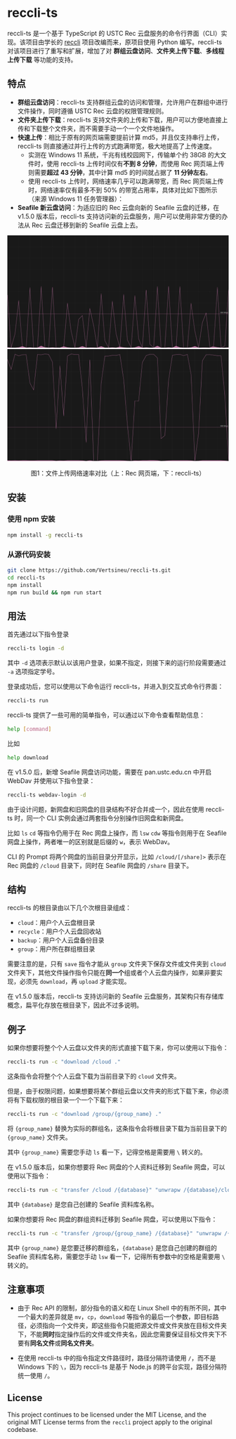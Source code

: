 # reccli-ts

reccli-ts 是一个基于 TypeScript 的 USTC Rec 云盘服务的命令行界面（CLI）实现。该项目由学长的 [reccli](https://github.com/taoky/reccli) 项目改编而来，原项目使用 Python 编写。reccli-ts 对该项目进行了重写和扩展，增加了对 **群组云盘访问**、**文件夹上传下载**、**多线程上传下载** 等功能的支持。

## 特点

- **群组云盘访问**：reccli-ts 支持群组云盘的访问和管理，允许用户在群组中进行文件操作，同时遵循 USTC Rec 云盘的权限管理规则。
- **文件夹上传下载**：reccli-ts 支持文件夹的上传和下载，用户可以方便地直接上传和下载整个文件夹，而不需要手动一个一个文件地操作。
- **快速上传**：相比于原有的网页端需要提前计算 md5，并且仅支持串行上传，reccli-ts 则直接通过并行上传的方式跑满带宽，极大地提高了上传速度。
  - 实测在 Windows 11 系统，千兆有线校园网下，传输单个约 38GB 的大文件时，使用 reccli-ts 上传时间仅有**不到 8 分钟**，而使用 Rec 网页端上传则需要**超过 43 分钟**，其中计算 md5 的时间就占据了 **11 分钟左右**。
  - 使用 reccli-ts 上传时，网络速率几乎可以跑满带宽，而 Rec 网页端上传时，网络速率仅有最多不到 50% 的带宽占用率，具体对比如下图所示（来源 Windows 11 任务管理器）：
- **Seafile 新云盘访问**：为适应旧的 Rec 云盘向新的 Seafile 云盘的迁移，在 v1.5.0 版本后，reccli-ts 支持访问新的云盘服务，用户可以使用非常方便的办法从 Rec 云盘迁移到新的 Seafile 云盘上去。

![优化前网络速率](docs/before.png)  
![优化后网络速率](docs/after.png)  
<p align="center">图1：文件上传网络速率对比（上：Rec 网页端，下：reccli-ts）</p>

## 安装

### 使用 npm 安装

```bash
npm install -g reccli-ts
```

### 从源代码安装

```bash
git clone https://github.com/Vertsineu/reccli-ts.git
cd reccli-ts
npm install
npm run build && npm run start
```

## 用法

首先通过以下指令登录

```bash
reccli-ts login -d
```

其中 `-d` 选项表示默认以该用户登录，如果不指定，则接下来的运行阶段需要通过 `-a` 选项指定学号。

登录成功后，您可以使用以下命令运行 reccli-ts，并进入到交互式命令行界面：

```bash
reccli-ts run
```

reccli-ts 提供了一些可用的简单指令，可以通过以下命令查看帮助信息：

```bash
help [command]
```

比如

```bash
help download
```

在 v1.5.0 后，新增 Seafile 网盘访问功能，需要在 pan.ustc.edu.cn 中开启 WebDav 并使用以下指令登录：

```bash
reccli-ts webdav-login -d
```

由于设计问题，新网盘和旧网盘的目录结构不好合并成一个，因此在使用 reccli-ts 时，同一个 CLI 实例会通过两套指令分别操作旧网盘和新网盘。

比如 `ls` `cd` 等指令仍用于在 Rec 网盘上操作，而 `lsw` `cdw` 等指令则用于在 Seafile 网盘上操作，两者唯一的区别就是后缀的 `w`，表示 WebDav。

CLI 的 Prompt 将两个网盘的当前目录分开显示，比如 `/cloud/[/share]>` 表示在 Rec 网盘的 `/cloud` 目录下，同时在 Seafile 网盘的 `/share` 目录下。

## 结构

reccli-ts 的根目录由以下几个次根目录组成：

- `cloud`：用户个人云盘根目录
- `recycle`：用户个人云盘回收站
- `backup`：用户个人云盘备份目录
- `group`：用户所在群组根目录

需要注意的是，只有 `save` 指令才能从 `group` 文件夹下保存文件或文件夹到 `cloud` 文件夹下，其他文件操作指令只能在**同一个**组或者个人云盘内操作，如果非要实现，必须先 `download`，再 `upload` 才能实现。

在 v1.5.0 版本后，reccli-ts 支持访问新的 Seafile 云盘服务，其架构只有存储库概念，扁平化存放在根目录下，因此不过多说明。

## 例子

如果你想要将整个个人云盘以文件夹的形式直接下载下来，你可以使用以下指令：

```bash
reccli-ts run -c "download /cloud ."
```

这条指令会将整个个人云盘下载为当前目录下的 `cloud` 文件夹。

但是，由于权限问题，如果想要将某个群组云盘以文件夹的形式下载下来，你必须将有下载权限的根目录一个一个下载下来：

```bash
reccli-ts run -c "download /group/{group_name} ."
```

将 `{group_name}` 替换为实际的群组名，这条指令会将根目录下载为当前目录下的 `{group_name}` 文件夹。

其中 `{group_name}` 需要您手动 `ls` 看一下，记得空格是需要用 `\` 转义的。

在 v1.5.0 版本后，如果你想要将 Rec 网盘的个人资料迁移到 Seafile 网盘，可以使用以下指令：

```bash
reccli-ts run -c "transfer /cloud /{database}" "unwrapw /{database}/cloud"
```

其中 `{database}` 是您自己创建的 Seafile 资料库名称。

如果你想要将 Rec 网盘的群组资料迁移到 Seafile 网盘，可以使用以下指令：

```bash
reccli-ts run -c "transfer /group/{group_name} /{database}" "unwrapw /{database}/{group_name}"
```

其中 `{group_name}` 是您要迁移的群组名，`{database}` 是您自己创建的群组的 Seafile 资料库名称，需要您手动 `lsw` 看一下，记得所有参数中的空格是需要用 `\` 转义的。

## 注意事项

- 由于 Rec API 的限制，部分指令的语义和在 Linux Shell 中的有所不同，其中一个最大的差异就是 `mv`，`cp`，`download` 等指令的最后一个参数，即目标路径，必须指向一个文件夹，即这些指令只能把源文件或文件夹放在目标文件夹下，不能**同时**指定操作后的文件或文件夹名，因此您需要保证目标文件夹下不要有**同名文件**或**同名文件夹**。

- 在使用 reccli-ts 中的指令指定文件路径时，路径分隔符请使用 `/`，而不是 Windows 下的 `\`，因为 reccli-ts 是基于 Node.js 的跨平台实现，路径分隔符统一使用 `/`。

## License

This project continues to be licensed under the MIT License, and the original MIT License terms from the `reccli` project apply to the original codebase.
